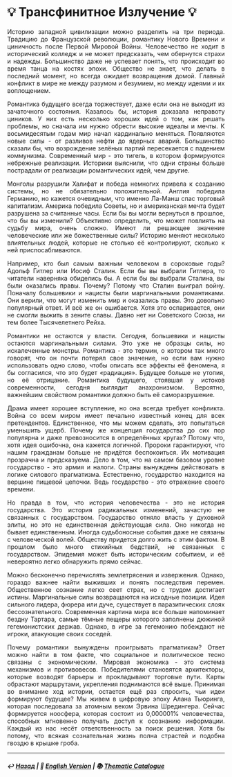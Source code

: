 # 💡 Трансфинитное Излучение 💡
<p align="justify">Историю западной цивилизации можно разделить на три периода. Традицию до Французской революции, романтику Нового Времени и циничность после Первой Мировой Войны. Человечество не ходит в исторический колледж и не может предсказать, чем обернутся страхи и надежды. Большинство даже не успевает понять, что происходит во время танца на костях эпохи. Общество не знает, что делать в последний момент, но всегда ожидает возвращения домой. Главный конфликт в мире не между разумом и безумием, но между идеями и их воплощением.</p>

<p align="justify">Романтика будущего всегда торжествует, даже если она не выходит из зачаточного состояния. Казалось бы, история доказала неправоту циников. У них есть несколько хороших идей о том, как решать проблемы, но сначала им нужно обрести высокие идеалы и мечты. К восьмидесятым годам мир начал кардинально меняться. Появляются новые силы - от разливов нефти до ядерных аварий. Большинство сказали бы, что возрождение зелёных партий пересекается с падением коммунизма. Современный мир - это тигель, в котором формируются небрежные реализации. Историки выяснили, что одни страны больше пострадали от реализации романтических идей, чем другие.</p>

<p align="justify">Монголы разрушили Халифат и победа немногих привела к созданию системы, но не обязательно положительной. Англия победила Германию, но кажется очевидным, что именно Ла-Манш спас торговый капитализм. Америка победила Советы, но и американская мечта будет разрушена за считанные часы. Если бы вы могли вернуться в прошлое, что бы вы изменили? Объективно определить, что может повлиять на судьбу мира, очень сложно. Имеют ли решающее значение человеческие или же божественные силы? Историю меняют несколько влиятельных людей, которые не столько её контролируют, сколько к ней приспосабливаются.</p>

<p align="justify">Например, кто был самым важным человеком в сороковые годы? Адольф Гитлер или Иосиф Сталин. Если бы вы выбрали Гитлера, то читатели наверняка обиделись бы. А если бы вы выбрали Сталина, вы были оказались правы. Почему? Потому что Сталин выиграл войну. Поначалу большевики и нацисты были маргинальными романтиками. Они верили, что могут изменить мир и оказались правы. Это довольно популярный ответ. И всё же он ошибается. Хотя это оспаривается, они не смогли выжить в зените славы. Давно нет ни Советского Союза, ни тем более Тысячелетнего Рейха.</p>

<p align="justify">Романтики не остаются у власти. Сегодня, большевики и нацисты остаются маргинальными силами. Это уже не образцы силы, но искалеченные монстры. Романтика - это термин, о котором так много говорят, что он почти потерял свое значение, но если вам нужно использовать одно слово, чтобы описать все эффекты её феномена, я бы согласился, что это будет «радиация». Будущее больше не утопия, но её отрицание. Романтика будущего, стоявшая у истоков современности, сегодня выглядит анахронизмом. Вероятно, важнейшим свойством романтики должно быть её саморазрушение.</p>

<p align="justify">Драма имеет хорошее вступление, но она всегда требует конфликта. Война со всем миром имеет печально известный конец для всех претендентов. Единственное, что мы можем сделать, это попытаться уменьшить ущерб. Почему же концепция государства до сих пор популярна и даже превозносится в определённых кругах? Потому что, хотя идея ошибочна, она кажется логичной. Пророки гарантируют, что нашим гражданам больше не придётся беспокоиться. Их мотивация прозрачна и предсказуема. Дело в том, что на самом базовом уровне государство - это армия и налоги. Страны вынуждены действовать в логике силового прагматизма. Естественно, государство находится на вершине пищевой цепочки. Ведь государство - это отражение своего времени.</p>

<p align="justify">Но правда в том, что история человечества - это не история государства. Это история радикальных изменений, зачастую не связанных с государством. Государство отняло власть у духовной элиты, но это не единственная действующая сила. Оно никогда не бывает единственным. Иногда судьбоносные события даже не связаны с человеческой волей. Обществу придется долго жить с этим фактом. В прошлом было много стихийных бедствий, не связанных с государством. Эпидемия может быть историческим событием, и её невероятно легко обнаружить прямо сейчас.</p>

<p align="justify">Можно бесконечно перечислять землетрясения и извержения. Однако, гораздо важнее найти выживших и понять последствия перемен. Общественное сознание легко сеет страх, но с трудом достигает истины. Маргинальные силы возвращаются на исходные позиции. Идея сильного лидера, фюрера или дуче, существует в паразитических слоях бессознательного. Современная картина мира все больше напоминает бездну Тартара, самые тёмные пещеры которого заполнены дюжиной гегемонистских держав. Однако, в игре за гегемонию побеждают не игроки, атакующие своих соседей.</p>

<p align="justify">Почему романтики вынуждены проигрывать прагматикам? Ответ можно найти в том факте, что социальное и политическое тесно связаны с экономическим. Мировая экономика - это система механизмов и противовесов. Победителями становятся архитекторы, которые возводят барьеры и прокладывают торговые пути. Карты обрастают маршрутами, укрепления поднимаются всё выше. Принимая во внимание ход истории, остается ещё раз спросить, чьи идеи формируют будущее? Мы живем в цифровую эпоху Алана Тьюринга, которая последовала за атомным веком Эрвина Шредингера. Сейчас формируется ноосфера, которая состоит из 0,000001% человечества, способных мгновенно получать доступ к осознанию информации. Каждый из нас несёт ответственность за поиск решения. Хотя бы потому, что всякая сознательная жизнь полна страстей и подобна гвоздю в крышке гроба.</p>

***

##### ↩️ [Назад](index-2.md) | 🗽 [English Version](radiation.md) | 📚 [Thematic Catalogue](index_2t.md)

